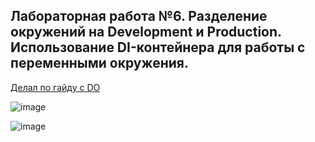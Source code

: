 ## Лабораторная работа №6. Разделение окружений на Development и Production. Использование DI-контейнера для работы с переменными окружения.

[Делал по гайду с DO](https://cloud.digitalocean.com/droplets/276261955/graphs?i=9960d2&period=hour)


![image](https://user-images.githubusercontent.com/78679833/150763547-d24940c2-e3ff-4704-9b16-98113a5c33af.png)


![image](https://user-images.githubusercontent.com/78679833/150763674-bab74840-6866-49df-b43c-d9ac7dbce345.png)
